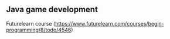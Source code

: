 ## Java game development
Futurelearn course
(https://www.futurelearn.com/courses/begin-programming/8/todo/4546)
